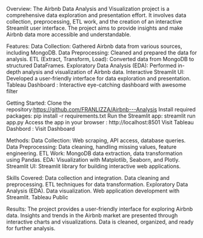 Overview:
The Airbnb Data Analysis and Visualization project is a comprehensive data exploration and presentation effort. It involves data collection, preprocessing, ETL work, and the creation of an interactive Streamlit user interface. The project aims to provide insights and make Airbnb data more accessible and understandable.

Features:
Data Collection: Gathered Airbnb data from various sources, including MongoDB.
Data Preprocessing: Cleaned and prepared the data for analysis.
ETL (Extract, Transform, Load): Converted data from MongoDB to structured DataFrames.
Exploratory Data Analysis (EDA): Performed in-depth analysis and visualization of Airbnb data.
Interactive Streamlit UI: Developed a user-friendly interface for data exploration and presentation.
Tableau Dashboard : Interactive eye-catching dashboard with awesome filter

Getting Started:
Clone the repository:https://github.com/FRANLIZZA/Airbnb---Analysis
Install required packages: pip install -r requirements.txt
Run the Streamlit app: streamlit run app.py
Access the app in your browser :
http://localhost:8501
Visit Tableau Dashbord : Visit Dashboard

Methods:
Data Collection: Web scraping, API access, database queries.
Data Preprocessing: Data cleaning, handling missing values, feature engineering.
ETL Work: MongoDB data extraction, data transformation using Pandas.
EDA: Visualization with Matplotlib, Seaborn, and Plotly.
Streamlit UI: Streamlit library for building interactive web applications.

Skills Covered:
Data collection and integration.
Data cleaning and preprocessing.
ETL techniques for data transformation.
Exploratory Data Analysis (EDA).
Data visualization.
Web application development with Streamlit.
Tableau Public

Results:
The project provides a user-friendly interface for exploring Airbnb data.
Insights and trends in the Airbnb market are presented through interactive charts and visualizations.
Data is cleaned, organized, and ready for further analysis.
